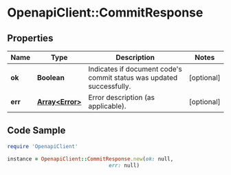 # OpenapiClient::CommitResponse

## Properties

Name | Type | Description | Notes
------------ | ------------- | ------------- | -------------
**ok** | **Boolean** | Indicates if document code&#39;s commit status was updated successfully. | [optional] 
**err** | [**Array&lt;Error&gt;**](Error.md) | Error description (as applicable). | [optional] 

## Code Sample

```ruby
require 'OpenapiClient'

instance = OpenapiClient::CommitResponse.new(ok: null,
                                 err: null)
```


